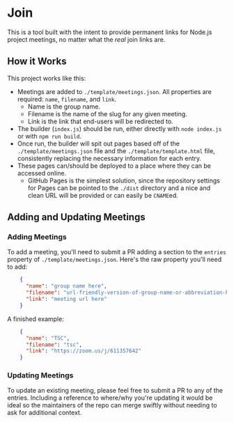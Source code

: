 # Join

This is a tool built with the intent to provide permanent links for Node.js project meetings, no matter what the _real_ join links are.

## How it Works

This project works like this:

- Meetings are added to `./template/meetings.json`. All properties are required: `name`, `filename`, and `link`.
  - Name is the group name.
  - Filename is the name of the slug for any given meeting.
  - Link is the link that end-users will be redirected to.
- The builder (`index.js`) should be run, either directly with `node index.js` or with `npm run build`.
- Once run, the builder will spit out pages based off of the `./template/meetings.json` file and the `./template/template.html` file, consistently replacing the necessary information for each entry.
- These pages can/should be deployed to a place where they can be accessed online.
  - GitHub Pages is the simplest solution, since the repository settings for Pages can be pointed to the `./dist` directory and a nice and clean URL will be provided or can easily be `CNAME`ed.

## Adding and Updating Meetings

### Adding Meetings

To add a meeting, you'll need to submit a PR adding a section to the `entries` property of `./template/meetings.json`. Here's the raw property you'll need to add:

```json
    {
      "name": "group name here",
      "filename": "url-friendly-version-of-group-name-or-abbreviation-here",
      "link": "meeting url here"
    }
```

A finished example:

```json
    {
      "name": "TSC",
      "filename": "tsc",
      "link": "https://zoom.us/j/611357642"
    }
```

### Updating Meetings

To update an existing meeting, please feel free to submit a PR to any of the entries. Including a reference to where/why you're updating it would be ideal so the maintainers of the repo can merge swiftly without needing to ask for additional context.